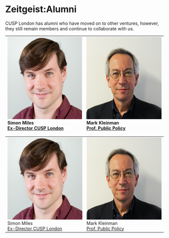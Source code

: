 # Zeitgeist:Alumni

CUSP London has alumni who have moved on to other ventures, however, they still remain members and continue to collaborate with us.


| <img src="./assets/SimonMilessqsm.jpg" alt="Photo - Simon Miles" height="260px" width="260px"> <br>Simon Miles <br> [Ex-Director CUSP London](https://www.linkedin.com/in/simon-miles-20775015/) | <img src="./assets/MarkKleinman.jpg" alt="Photo - Mark Kleinman" height="260px" width="260px"> <br> Mark Kleinman <br> [Prof. Public Policy](https://www.linkedin.com/in/markkleinman/) | 
| :- | :- | 

<table>
  <tr>
    <td><img src="./assets/SimonMilessqsm.jpg" alt="Photo - Simon Miles" height="260px" width="260px"> <br>Simon Miles <br> <a href="https://www.linkedin.com/in/simon-miles-20775015/">Ex-Director CUSP London</a></td>
    <td><img src="./assets/MarkKleinman.jpg" alt="Photo - Mark Kleinman" height="260px" width="260px"> <br> Mark Kleinman <br> <a href="https://www.linkedin.com/in/markkleinman/">Prof. Public Policy</a></td>
  </tr>
</table>
